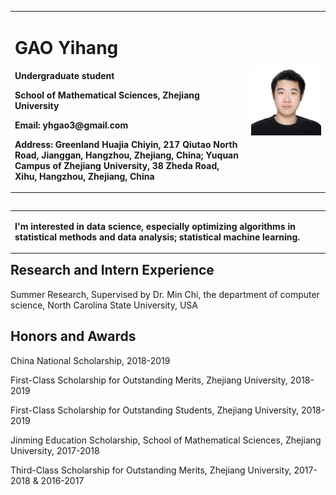 <table border="0" align="left">
  <tr>
    <td width="75%">
      <h1>GAO Yihang</h1>
      <p align="left"><b>Undergraduate student</b></p>
      <p align="left"><b>School of Mathematical Sciences, Zhejiang University</b></p>
      <p align="left"><b>Email: yhgao3@gmail.com</b></p>
      <p align="left"><b>Address: Greenland Huajia Chiyin, 217 Qiutao North Road, Jianggan, Hangzhou, Zhejiang, China; Yuquan Campus of Zhejiang University, 38 Zheda Road, Xihu, Hangzhou, Zhejiang, China</b></p>
    </td>
    <td width="25%">
      <center>
      <img src="/YihangGAO.jpg" width="100%">  
        </center>
    </td>
  </tr>
</table>
<table border="0" align="left">
<tr>
  <td>
  <p align="left"><b>
  I'm interested in data science, especially optimizing algorithms in statistical methods and data analysis; statistical machine learning. 
 </b></p>
    </td>
  </tr>
  </table>
  
  <h2>Research and Intern Experience</h2>
  <div>
  <p align="left">Summer Research, Supervised by Dr. Min Chi, the department of computer science, North Carolina State University, USA
  
  </div>


  <h2>Honors and Awards</h2>
  <div>
      <p align="left"> China National Scholarship, 2018-2019 </p>
      <p align="left"> First-Class Scholarship for Outstanding Merits, Zhejiang University, 2018-2019 </p>
      <p align="left"> First-Class Scholarship for Outstanding Students, Zhejiang University, 2018-2019 </p>
      <p align="left"> Jinming Education Scholarship, School of Mathematical Sciences, Zhejiang University, 2017-2018 </p>
      <p align="left"> Third-Class Scholarship for Outstanding Merits, Zhejiang University, 2017-2018 & 2016-2017 </p>
</div>

